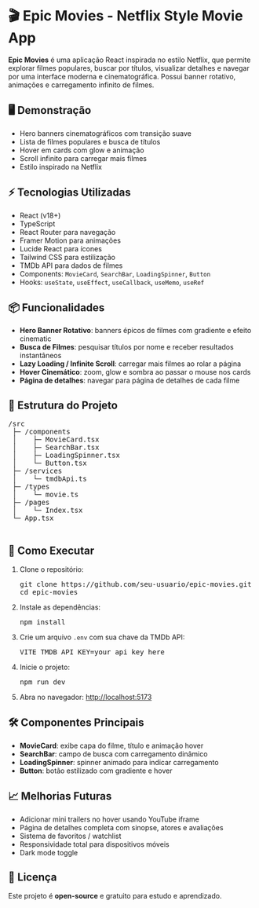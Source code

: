 <h1>🎬 Epic Movies - Netflix Style Movie App</h1>

  <p>
    <strong>Epic Movies</strong> é uma aplicação React inspirada no estilo Netflix, que permite explorar filmes populares, buscar por títulos, visualizar detalhes e navegar por uma interface moderna e cinematográfica. Possui banner rotativo, animações e carregamento infinito de filmes.
  </p>

  <h2>🖥️ Demonstração</h2>
  <ul>
    <li>Hero banners cinematográficos com transição suave</li>
    <li>Lista de filmes populares e busca de títulos</li>
    <li>Hover em cards com glow e animação</li>
    <li>Scroll infinito para carregar mais filmes</li>
    <li>Estilo inspirado na Netflix</li>
  </ul>

  <h2>⚡ Tecnologias Utilizadas</h2>
  <ul>
    <li>React (v18+)</li>
    <li>TypeScript</li>
    <li>React Router para navegação</li>
    <li>Framer Motion para animações</li>
    <li>Lucide React para ícones</li>
    <li>Tailwind CSS para estilização</li>
    <li>TMDb API para dados de filmes</li>
    <li>Components: <code>MovieCard</code>, <code>SearchBar</code>, <code>LoadingSpinner</code>, <code>Button</code></li>
    <li>Hooks: <code>useState</code>, <code>useEffect</code>, <code>useCallback</code>, <code>useMemo</code>, <code>useRef</code></li>
  </ul>

  <h2>📦 Funcionalidades</h2>
  <ul>
    <li><strong>Hero Banner Rotativo</strong>: banners épicos de filmes com gradiente e efeito cinematic</li>
    <li><strong>Busca de Filmes</strong>: pesquisar títulos por nome e receber resultados instantâneos</li>
    <li><strong>Lazy Loading / Infinite Scroll</strong>: carregar mais filmes ao rolar a página</li>
    <li><strong>Hover Cinemático</strong>: zoom, glow e sombra ao passar o mouse nos cards</li>
    <li><strong>Página de detalhes</strong>: navegar para página de detalhes de cada filme</li>
  </ul>

  <h2>📁 Estrutura do Projeto</h2>
  <pre>
/src
 ├─ /components
 │    ├─ MovieCard.tsx
 │    ├─ SearchBar.tsx
 │    ├─ LoadingSpinner.tsx
 │    └─ Button.tsx
 ├─ /services
 │    └─ tmdbApi.ts
 ├─ /types
 │    └─ movie.ts
 ├─ /pages
 │    └─ Index.tsx
 └─ App.tsx
  </pre>

  <h2>🔧 Como Executar</h2>
  <ol>
    <li>Clone o repositório:
      <pre>git clone https://github.com/seu-usuario/epic-movies.git
cd epic-movies</pre>
    </li>
    <li>Instale as dependências:
      <pre>npm install</pre>
    </li>
    <li>Crie um arquivo <code>.env</code> com sua chave da TMDb API:
      <pre>VITE_TMDB_API_KEY=your_api_key_here</pre>
    </li>
    <li>Inicie o projeto:
      <pre>npm run dev</pre>
    </li>
    <li>Abra no navegador: <a href="http://localhost:5173">http://localhost:5173</a></li>
  </ol>

  <h2>🛠️ Componentes Principais</h2>
  <ul>
    <li><strong>MovieCard</strong>: exibe capa do filme, título e animação hover</li>
    <li><strong>SearchBar</strong>: campo de busca com carregamento dinâmico</li>
    <li><strong>LoadingSpinner</strong>: spinner animado para indicar carregamento</li>
    <li><strong>Button</strong>: botão estilizado com gradiente e hover</li>
  </ul>

  <h2>📈 Melhorias Futuras</h2>
  <ul>
    <li>Adicionar mini trailers no hover usando YouTube iframe</li>
    <li>Página de detalhes completa com sinopse, atores e avaliações</li>
    <li>Sistema de favoritos / watchlist</li>
    <li>Responsividade total para dispositivos móveis</li>
    <li>Dark mode toggle</li>
  </ul>

  <h2>📜 Licença</h2>
  <p>Este projeto é <strong>open-source</strong> e gratuito para estudo e aprendizado.</p>
